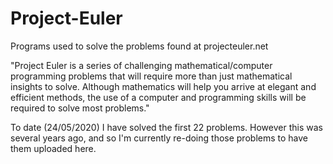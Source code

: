 # Project-Euler
Programs used to solve the problems found at projecteuler.net

"Project Euler is a series of challenging mathematical/computer programming problems that will require more than just mathematical insights to solve. Although mathematics will help you arrive at elegant and efficient methods, the use of a computer and programming skills will be required to solve most problems."

To date (24/05/2020) I have solved the first 22 problems. However this was several years ago, and so I'm currently re-doing those problems to have them uploaded here.
